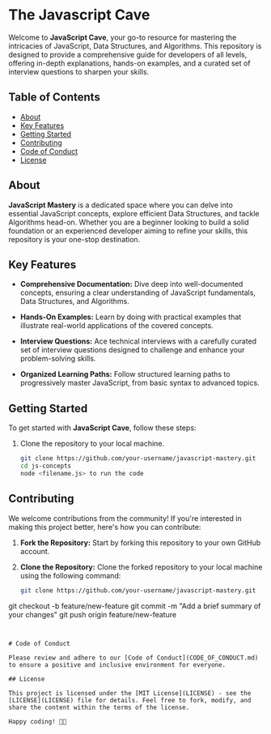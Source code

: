 # The Javascript Cave

Welcome to **JavaScript Cave**, your go-to resource for mastering the intricacies of JavaScript, Data Structures, and Algorithms. This repository is designed to provide a comprehensive guide for developers of all levels, offering in-depth explanations, hands-on examples, and a curated set of interview questions to sharpen your skills.

## Table of Contents

- [About](#about)
- [Key Features](#key-features)
- [Getting Started](#getting-started)
- [Contributing](#contributing)
- [Code of Conduct](#code-of-conduct)
- [License](#license)

## About

**JavaScript Mastery** is a dedicated space where you can delve into essential JavaScript concepts, explore efficient Data Structures, and tackle Algorithms head-on. Whether you are a beginner looking to build a solid foundation or an experienced developer aiming to refine your skills, this repository is your one-stop destination.

## Key Features

- **Comprehensive Documentation:** Dive deep into well-documented concepts, ensuring a clear understanding of JavaScript fundamentals, Data Structures, and Algorithms.

- **Hands-On Examples:** Learn by doing with practical examples that illustrate real-world applications of the covered concepts.

- **Interview Questions:** Ace technical interviews with a carefully curated set of interview questions designed to challenge and enhance your problem-solving skills.

- **Organized Learning Paths:** Follow structured learning paths to progressively master JavaScript, from basic syntax to advanced topics.

## Getting Started

To get started with **JavaScript Cave**, follow these steps:

1. Clone the repository to your local machine.
   ```bash
   git clone https://github.com/your-username/javascript-mastery.git
   cd js-concepts
   node <filename.js> to run the code
   ```
## Contributing

We welcome contributions from the community! If you're interested in making this project better, here's how you can contribute:

1. **Fork the Repository:** Start by forking this repository to your own GitHub account.

2. **Clone the Repository:** Clone the forked repository to your local machine using the following command:
   ```bash
   git clone https://github.com/your-username/javascript-mastery.git
git checkout -b feature/new-feature
git commit -m "Add a brief summary of your changes"
git push origin feature/new-feature
```

   
# Code of Conduct

Please review and adhere to our [Code of Conduct](CODE_OF_CONDUCT.md) to ensure a positive and inclusive environment for everyone.

## License

This project is licensed under the [MIT License](LICENSE) - see the [LICENSE](LICENSE) file for details. Feel free to fork, modify, and share the content within the terms of the license.

Happy coding! 🚀✨

   
